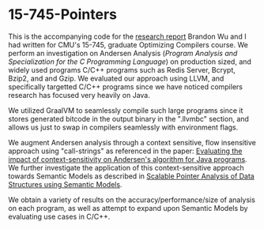# 15-745-Pointers

This is the accompanying code for the [research report](https://docs.google.com/document/d/1YppM8Nh1bA3VofhUYfTRPKDfUqfHbxFsUFzRlhpPMPs/edit?usp=sharing) 
Brandon Wu and I had written for CMU's 15-745, graduate Optimizing Compilers course. 
We perform an investigation on Andersen Analysis (*Program Analysis and Specialization for the C Programming Language*) on production sized, and widely used
programs C/C++ programs such as Redis Server, Bcrypt, Bzip2, and and Gzip. We evaluated our approach using LLVM, and specifically targetted C/C++ programs
since we have noticed compilers research has focused very heavily on Java.

We utilized GraalVM to seamlessly compile such large programs since it stores generated bitcode in the output binary in the ".llvmbc" section, and allows us just
to swap in compilers seamlessly with environment flags.

We augment Andersen analysis through a context sensitive, flow insensitive approach using "call-strings" as referenced in the paper: 
[Evaluating the impact of context-sensitivity on Andersen's algorithm for Java programs](https://dl.acm.org/doi/10.1145/1108768.1108797). We further investigate
the application of this context-sensitive approach towards Semantic Models as described in 
[Scalable Pointer Analysis of Data Structures using Semantic Models](https://dl.acm.org/doi/pdf/10.1145/3377555.3377885).

We obtain a variety of results on the accuracy/performance/size of analysis on each program, as well as attempt to expand upon Semantic Models by evaluating 
use cases in C/C++.
